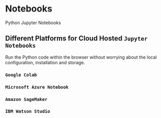 # Notebooks
Python Jupyter Notebooks 

## Different Platforms for Cloud Hosted `Jupyter Notebooks`

Run the Python code within the browser without worrying about the local configuration, installation and storage.

### `Google Colab`

### `Microsoft Azure Notebook`

### `Amazon SageMaker`

### `IBM Watson Studio`
